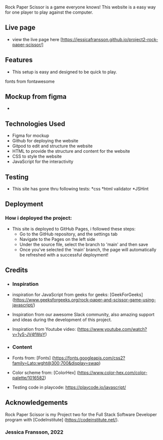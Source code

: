 Rock Paper Scissor is a game everyone knows! This website is a easy way for one player to play against the computer.

## Live page
* view the live page here [https://jessicafransson.github.io/project2-rock-paper-scissor/] 

## Features
* This setup is easy and designed to be quick to play.

fonts from fontawesome 

## Mockup from figma 
* 

## Technologies Used
* Figma for mockup
* Github for deploying the website
* Gitpod to edit and structure the website
* HTML to provide the structure and content for the website
* CSS to style the website
* JavaScript for the interactivity 

## Testing 

* This site has gone thru following tests:
    *css
    *html validator
    *JSHint 


## Deployment

### How i deployed the project:
* This site is deployed to GitHub Pages, i followed these steps:
    * Go to the GitHub repository, and the settings tab
    * Navigate to the Pages on the left side
    * Under the source file, select the branch to 'main' and then save
    * Once you've selected the 'main' branch, the page will automatically be refreshed with a successful deployment!

## Credits

* ### Inspiration
* inspiration for JavaScript from geeks for geeks: [GeekForGeeks] (https://www.geeksforgeeks.org/rock-paper-and-scissor-game-using-javascript/)
* Inspiration from our awesome Slack community, also amazing support and ideas during the development of this project.
* Inspiration from Youtube video: (https://www.youtube.com/watch?v=1yS-JV4fWqY)


* ### Content
* Fonts from: [Fonts] (https://fonts.googleapis.com/css2?family=Lato:wght@300;700&display=swap)
* Color scheme from: [ColorHex] (https://www.color-hex.com/color-palette/1016582)

* Testing code in playcode: https://playcode.io/javascript/

## Acknowledgements
Rock Paper Scissor is my Project two for the Full Stack Software Developer program with [CodeInstitute] (https://codeinstitute.net/). 

### **Jessica Fransson, 2022**
